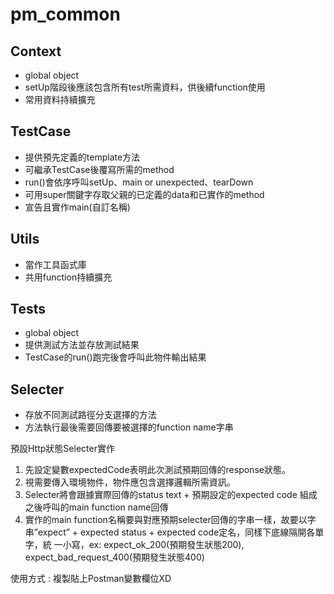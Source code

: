 # pm_common
## Context 
- global object
- setUp階段後應該包含所有test所需資料，供後續function使用
- 常用資料持續擴充

## TestCase
- 提供預先定義的template方法
- 可繼承TestCase後覆寫所需的method
- run()會依序呼叫setUp、main or unexpected、tearDown
- 可用super關鍵字存取父親的已定義的data和已實作的method
- 宣告且實作main(自訂名稱)

## Utils
- 當作工具函式庫
- 共用function持續擴充

## Tests
- global object
- 提供測試方法並存放測試結果
- TestCase的run()跑完後會呼叫此物件輸出結果

## Selecter
- 存放不同測試路徑分支選擇的方法
- 方法執行最後需要回傳要被選擇的function name字串

預設Http狀態Selecter實作
1.  先設定變數expectedCode表明此次測試預期回傳的response狀態。
2.	視需要傳入環境物件，物件應包含選擇邏輯所需資訊。
3.	Selecter將會跟據實際回傳的status text + 預期設定的expected code 組成之後呼叫的main function name回傳
4.  實作的main function名稱要與對應預期selecter回傳的字串一樣，故要以字串”expect” + expected status + expected code定名，同樣下底線隔開各單字，統     一小寫，ex: expect_ok_200(預期發生狀態200), expect_bad_request_400(預期發生狀態400)
    


使用方式 : 複製貼上Postman變數欄位XD
